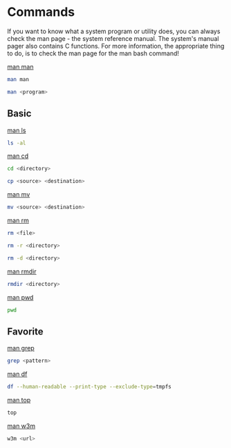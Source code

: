# Commands

If you want to know what a system program or utility does, you can always check the man page - the system reference manual. The system's manual pager also contains C functions. For more information, the appropriate thing to do, is to check the man page for the man bash command!

[man man](https://www.man7.org/linux/man-pages/man1/man.1.html)

```bash
man man
```

```bash
man <program>
```

## Basic

[man ls](https://www.man7.org/linux/man-pages/man1/ls.1.html)

```bash
ls -al
```

[man cd](https://www.man7.org/linux/man-pages/man1/cd.1p.html)

```bash
cd <directory>
```

```bash
cp <source> <destination>
```

[man mv](https://www.man7.org/linux/man-pages/man1/mv.1.html)

```bash
mv <source> <destination>
```

[man rm](https://www.man7.org/linux/man-pages/man1/rm.1.html)

```bash
rm <file>
```

```bash
rm -r <directory>
```

```bash
rm -d <directory>
```

[man rmdir](https://www.man7.org/linux/man-pages/man1/rmdir.1.html)

```bash
rmdir <directory>
```

[man pwd](https://www.man7.org/linux/man-pages/man1/pwd.1.html)

```bash
pwd
```

## Favorite

[man grep](https://www.man7.org/linux/man-pages/man1/grep.1.html)

```bash
grep <pattern>
```

[man df](https://www.man7.org/linux/man-pages/man1/df.1.html)

```bash
df --human-readable --print-type --exclude-type=tmpfs
```

[man top](https://www.man7.org/linux/man-pages/man1/top.1.html)

```bash
top
```

[man w3m](https://linux.die.net/man/1/w3m)

```bash
w3m <url>
```
